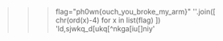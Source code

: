 >>> flag="ph0wn{ouch_you_broke_my_arm}"
>>> ''.join([ chr(ord(x)-4) for x in list(flag) ])
'ld,sjwkq_d[ukq[^nkga[iu[]niy'
